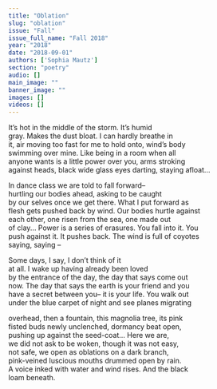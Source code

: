 ```yaml
---
title: "Oblation"
slug: "oblation"
issue: "Fall"
issue_full_name: "Fall 2018"
year: "2018"
date: "2018-09-01"
authors: ['Sophia Mautz']
section: "poetry"
audio: []
main_image: ""
banner_image: ""
images: []
videos: []
---
```

It’s hot in the middle of the storm. It’s humid  
gray. Makes the dust bloat. I can hardly breathe in  
it, air moving too fast for me to hold onto, wind’s body  
swimming over mine. Like being in a room when all  
anyone wants is a little power over you, arms stroking  
against heads, black wide glass eyes darting, staying afloat...

 In dance class we are told to fall forward–  
hurtling our bodies ahead, asking to be caught  
by our selves once we get there. What I put forward as  
flesh gets pushed back by wind. Our bodies hurtle against  
each other, one risen from the sea, one made out  
of clay... Power is a series of erasures. You fall into it. You  
push against it. It pushes back. The wind is full of coyotes  
saying, saying –

 Some days, I say, I don’t think of it  
at all. I wake up having already been loved  
by the entrance of the day, the day that says come out  
now. The day that says the earth is your friend and you  
have a secret between you– it is your life. You walk out  
under the blue carpet of night and see planes migrating

 overhead, then a fountain, this magnolia tree, its pink  
fisted buds newly unclenched, dormancy beat open,  
pushing up against the seed-coat... Here we are,  
we did not ask to be woken, though it was not easy,  
not safe, we open as oblations on a dark branch,  
pink-veined luscious mouths drummed open by rain.  
A voice inked with water and wind rises. And the black  
loam beneath.

